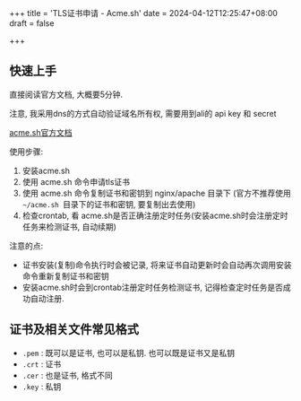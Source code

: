 +++
title = 'TLS证书申请 - Acme.sh'
date = 2024-04-12T12:25:47+08:00
draft = false

+++



## 快速上手

直接阅读官方文档, 大概要5分钟.

注意, 我采用dns的方式自动验证域名所有权, 需要用到ali的 api key 和 secret

[acme.sh官方文档](https://github.com/acmesh-official/acme.sh/wiki/%E8%AF%B4%E6%98%8E)



使用步骤:

1. 安装acme.sh
2. 使用 acme.sh 命令申请tls证书
3. 使用 acme.sh 命令复制证书和密钥到 nginx/apache 目录下 (官方不推荐使用 `~/acme.sh `目录下的证书和密钥, 要复制出去使用)
4. 检查crontab, 看 acme.sh是否正确注册定时任务(安装acme.sh时会注册定时任务来检测证书, 自动续期)



注意的点:

* 证书安装(复制)命令执行时会被记录, 将来证书自动更新时会自动再次调用安装命令重新复制证书和密钥
* 安装acme.sh时会到crontab注册定时任务检测证书, 记得检查定时任务是否成功自动注册.



## 证书及相关文件常见格式



* `.pem` : 既可以是证书, 也可以是私钥. 也可以既是证书又是私钥
* `.crt` : 证书
* `.cer` : 也是证书, 格式不同
* `.key` : 私钥

